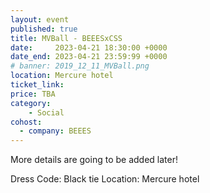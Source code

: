 ```yaml
---
layout: event
published: true
title: MVBall - BEEESxCSS
date:     2023-04-21 18:30:00 +0000
date_end: 2023-04-21 23:59:99 +0000
# banner: 2019_12_11_MVBall.png
location: Mercure hotel 
ticket_link:
price: TBA
category:
    - Social
cohost:
  - company: BEEES
---
```


More details are going to be added later!

Dress Code: Black tie
Location: Mercure hotel
